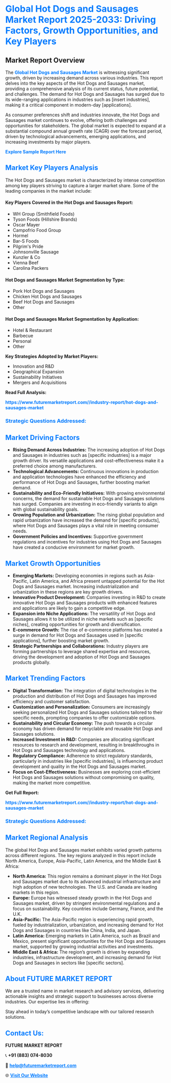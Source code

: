 <h1 style="color: #007BFF;">Global Hot Dogs and Sausages Market Report 2025-2033: Driving Factors, Growth Opportunities, and Key Players</h1>

<section id="overview">
<h2>Market Report Overview</h2>
<p>The <a href="https://www.futuremarketreport.com//industry-report/hot-dogs-and-sausages-market" style="color: #007BFF; text-decoration: none;"><strong>Global Hot Dogs and Sausages Market</strong></a> is witnessing significant growth, driven by increasing demand across various industries. This report delves into the key aspects of the Hot Dogs and Sausages market, providing a comprehensive analysis of its current status, future potential, and challenges. The demand for Hot Dogs and Sausages has surged due to its wide-ranging applications in industries such as [insert industries], making it a critical component in modern-day [applications].</p>
<p>As consumer preferences shift and industries innovate, the Hot Dogs and Sausages market continues to evolve, offering both challenges and opportunities for stakeholders. The global market is expected to expand at a substantial compound annual growth rate (CAGR) over the forecast period, driven by technological advancements, emerging applications, and increasing investments by major players.</p>
</section>

<section id="overview">
<p><a href="https://www.futuremarketreport.com//request-sample/reportId=89500" style="color: #007BFF; text-decoration: none;"><strong>Explore Sample Report Here</strong></a></p>
</section>

<section id="key-players">
<h2 style="color: #007BFF;">Market Key Players Analysis</h2>
<p>The Hot Dogs and Sausages market is characterized by intense competition among key players striving to capture a larger market share. Some of the leading companies in the market include:</p>
<h4>Key Players Covered in the Hot Dogs and Sausages Report:</h4>
<ul><li>WH Group (Smithfield Foods)</li><li>Tyson Foods (Hillshire Brands)</li><li>Oscar Mayer</li><li>Campofrio Food Group</li><li>Hormel</li><li>Bar-S Foods</li><li>Pilgrim&#039;s Pride</li><li>Johnsonville Sausage</li><li>Kunzler &amp; Co</li><li>Vienna Beef</li><li>Carolina Packers</li></ul>
<h4>Hot Dogs and Sausages Market Segmentation by Type:</h4>
<ul><li>Pork Hot Dogs and Sausages</li><li>Chicken Hot Dogs and Sausages</li><li>Beef Hot Dogs and Sausages</li><li>Other</li></ul>

<h4>Hot Dogs and Sausages Market Segmentation by Application:</h4>
<ul><li>Hotel &amp; Restaurant</li><li>Barbecue</li><li>Personal</li><li>Other</li></ul>
<p><strong>Key Strategies Adopted by Market Players:</strong></p>
<ul>
<li>Innovation and R&D</li>
<li>Geographical Expansion</li>
<li>Sustainability Initiatives</li>
<li>Mergers and Acquisitions</li>
</ul>
</section>

<section>
<p><strong>Read Full Analysis: </strong></p><a href="https://www.futuremarketreport.com//industry-report/hot-dogs-and-sausages-market" style="color: #007BFF; text-decoration: none;"><strong>https://www.futuremarketreport.com//industry-report/hot-dogs-and-sausages-market</strong></a>
<h3 style="color: #007BFF;">Strategic Questions Addressed:</h3>
</section>

<section id="driving-factors">
<h2 style="color: #007BFF;">Market Driving Factors</h2>
<ul>
<li><strong>Rising Demand Across Industries:</strong> The increasing adoption of Hot Dogs and Sausages in industries such as [specific industries] is a major growth driver. Its versatile applications and cost-effectiveness make it a preferred choice among manufacturers.</li>
<li><strong>Technological Advancements:</strong> Continuous innovations in production and application technologies have enhanced the efficiency and performance of Hot Dogs and Sausages, further boosting market demand.</li>
<li><strong>Sustainability and Eco-Friendly Initiatives:</strong> With growing environmental concerns, the demand for sustainable Hot Dogs and Sausages solutions has surged. Companies are investing in eco-friendly variants to align with global sustainability goals.</li>
<li><strong>Growing Population and Urbanization:</strong> The rising global population and rapid urbanization have increased the demand for [specific products], where Hot Dogs and Sausages plays a vital role in meeting consumer needs.</li>
<li><strong>Government Policies and Incentives:</strong> Supportive government regulations and incentives for industries using Hot Dogs and Sausages have created a conducive environment for market growth.</li>
</ul>
</section>

<section id="growth-opportunities">
<h2 style="color: #007BFF;">Market Growth Opportunities</h2>
<ul>
<li><strong>Emerging Markets:</strong> Developing economies in regions such as Asia-Pacific, Latin America, and Africa present untapped potential for the Hot Dogs and Sausages market. Increasing industrialization and urbanization in these regions are key growth drivers.</li>
<li><strong>Innovative Product Development:</strong> Companies investing in R&D to create innovative Hot Dogs and Sausages products with enhanced features and applications are likely to gain a competitive edge.</li>
<li><strong>Expansion into Niche Applications:</strong> The versatility of Hot Dogs and Sausages allows it to be utilized in niche markets such as [specific niches], creating opportunities for growth and diversification.</li>
<li><strong>E-commerce Growth:</strong> The rise of e-commerce platforms has created a surge in demand for Hot Dogs and Sausages used in [specific applications], further boosting market growth.</li>
<li><strong>Strategic Partnerships and Collaborations:</strong> Industry players are forming partnerships to leverage shared expertise and resources, driving the development and adoption of Hot Dogs and Sausages products globally.</li>
</ul>
</section>

<section id="trending-factors">
<h2 style="color: #007BFF;">Market Trending Factors</h2>
<ul>
<li><strong>Digital Transformation:</strong> The integration of digital technologies in the production and distribution of Hot Dogs and Sausages has improved efficiency and customer satisfaction.</li>
<li><strong>Customization and Personalization:</strong> Consumers are increasingly seeking personalized Hot Dogs and Sausages solutions tailored to their specific needs, prompting companies to offer customizable options.</li>
<li><strong>Sustainability and Circular Economy:</strong> The push towards a circular economy has driven demand for recyclable and reusable Hot Dogs and Sausages solutions.</li>
<li><strong>Increased Investment in R&D:</strong> Companies are allocating significant resources to research and development, resulting in breakthroughs in Hot Dogs and Sausages technology and applications.</li>
<li><strong>Regulatory Compliance:</strong> Adherence to strict regulatory standards, particularly in industries like [specific industries], is influencing product development and quality in the Hot Dogs and Sausages market.</li>
<li><strong>Focus on Cost-Effectiveness:</strong> Businesses are exploring cost-efficient Hot Dogs and Sausages solutions without compromising on quality, making the market more competitive.</li>
</ul>
</section>

<section>
<p><strong>Get Full Report: </strong></p><a href="https://www.futuremarketreport.com//industry-report/hot-dogs-and-sausages-market" style="color: #007BFF; text-decoration: none;"><strong>https://www.futuremarketreport.com//industry-report/hot-dogs-and-sausages-market</strong></a>
<h3 style="color: #007BFF;">Strategic Questions Addressed:</h3>
</section>


<section id="regional-analysis">
<h2 style="color: #007BFF;">Market Regional Analysis</h2>
<p>The global Hot Dogs and Sausages market exhibits varied growth patterns across different regions. The key regions analyzed in this report include North America, Europe, Asia-Pacific, Latin America, and the Middle East & Africa:</p>
<ul>
<li><strong>North America:</strong> This region remains a dominant player in the Hot Dogs and Sausages market due to its advanced industrial infrastructure and high adoption of new technologies. The U.S. and Canada are leading markets in this region.</li>
<li><strong>Europe:</strong> Europe has witnessed steady growth in the Hot Dogs and Sausages market, driven by stringent environmental regulations and a focus on sustainability. Key countries include Germany, France, and the U.K.</li>
<li><strong>Asia-Pacific:</strong> The Asia-Pacific region is experiencing rapid growth, fueled by industrialization, urbanization, and increasing demand for Hot Dogs and Sausages in countries like China, India, and Japan.</li>
<li><strong>Latin America:</strong> Emerging markets in Latin America, such as Brazil and Mexico, present significant opportunities for the Hot Dogs and Sausages market, supported by growing industrial activities and investments.</li>
<li><strong>Middle East & Africa:</strong> The region’s growth is driven by expanding industries, infrastructure development, and increasing demand for Hot Dogs and Sausages in sectors like [specific sectors].</li>
</ul>
</section>

<footer>
<h2 style="color: #007BFF;">About FUTURE MARKET REPORT</h2>
<p>We are a trusted name in market research and advisory services, delivering actionable insights and strategic support to businesses across diverse industries. Our expertise lies in offering:</p>

<p>Stay ahead in today’s competitive landscape with our tailored research solutions.</p>

<h2 style="color: #007BFF;">Contact Us:</h2>
<p><strong>FUTURE MARKET REPORT</strong></p>
<p>📞 <strong>+91 (883) 074-8030</strong></p>
<p>📧 <strong><a href="mailto:help@futuremarketreport.com" style="color: #007BFF;">help@futuremarketreport.com</a></strong></p>
<p>🌐 <strong><a href="https://www.futuremarketreport.com/" style="color: #007BFF;">Visit Our Website</a></strong></p>
</footer>